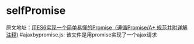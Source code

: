 # selfPromise
原文地址：[用ES6实现一个简单易懂的Promise（遵循Promise/A+ 规范并附详解注释)](https://www.jianshu.com/p/c77cfde7ebe1)
#ajaxbypromise.js:
该文件是用promise实现了一个ajax请求
